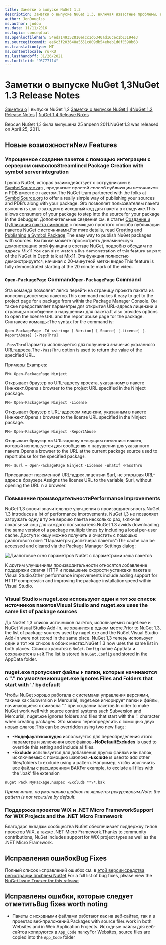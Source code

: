 ```yaml
---
title: Заметки о выпуске NuGet 1,3
description: Заметки о выпуске NuGet 1,3, включая известные проблемы, исправления ошибок, добавленные функции и DCR.
author: JonDouglas
ms.author: jodou
ms.date: 11/11/2016
ms.topic: conceptual
ms.openlocfilehash: 54eda149352810eacc1d6340ad16cec1b03194e3
ms.sourcegitcommit: ee6c3f203648a5561c809db54ebeb1d0f0598b68
ms.translationtype: MT
ms.contentlocale: ru-RU
ms.lasthandoff: 01/26/2021
ms.locfileid: "98777114"
---
```

# <a name="nuget-13-release-notes"></a><span data-ttu-id="12b24-103">Заметки о выпуске NuGet 1,3</span><span class="sxs-lookup"><span data-stu-id="12b24-103">NuGet 1.3 Release Notes</span></span>

<span data-ttu-id="12b24-104">[Заметки о](../release-notes/nuget-1.2.md)  |  выпуске NuGet 1,2 [Заметки о выпуске NuGet 1,4](../release-notes/nuget-1.4.md)</span><span class="sxs-lookup"><span data-stu-id="12b24-104">[NuGet 1.2 Release Notes](../release-notes/nuget-1.2.md) | [NuGet 1.4 Release Notes](../release-notes/nuget-1.4.md)</span></span>

<span data-ttu-id="12b24-105">Версия NuGet 1,3 была выпущена 25 апреля 2011.</span><span class="sxs-lookup"><span data-stu-id="12b24-105">NuGet 1.3 was released on April 25, 2011.</span></span>

## <a name="new-features"></a><span data-ttu-id="12b24-106">Новые возможности</span><span class="sxs-lookup"><span data-stu-id="12b24-106">New Features</span></span>

### <a name="streamlined-package-creation-with-symbol-server-integration"></a><span data-ttu-id="12b24-107">Упрощенное создание пакетов с помощью интеграции с сервером символов</span><span class="sxs-lookup"><span data-stu-id="12b24-107">Streamlined Package Creation with symbol server integration</span></span>

<span data-ttu-id="12b24-108">Группа NuGet, которая взаимодействует с сотрудниками в [SymbolSource.org](http://www.symbolsource.org/) , предлагает простой способ публикации источников и PDB вместе с пакетом.</span><span class="sxs-lookup"><span data-stu-id="12b24-108">The NuGet team partnered with the folks at [SymbolSource.org](http://www.symbolsource.org/) to offer a really simple way of publishing your sources and PDB’s along with your package.</span></span> <span data-ttu-id="12b24-109">Это позволяет пользователям пакета выполнять шаг с заходом в исходный код для пакета в отладчике.</span><span class="sxs-lookup"><span data-stu-id="12b24-109">This allows consumers of your package to step into the source for your package in the debugger.</span></span> <span data-ttu-id="12b24-110">Дополнительные сведения см. в статье [Создание и Публикация пакета символов](../create-packages/symbol-packages.md) с помощью простого способа публикации пакетов NuGet с источниками.</span><span class="sxs-lookup"><span data-stu-id="12b24-110">For more details, read [Creating and Publishing a Symbol Package](../create-packages/symbol-packages.md) The easy way to publish NuGet packages with sources.</span></span> <span data-ttu-id="12b24-111">Вы также можете просмотреть динамическую демонстрацию этой функции в составе NuGet, подробно обсудим по адресу Mix11.</span><span class="sxs-lookup"><span data-stu-id="12b24-111">You can also watch a live demonstration of this feature as part of the NuGet in Depth talk at Mix11.</span></span> <span data-ttu-id="12b24-112">Эта функция полностью демонстрируется, начиная с 20-минутной метки видео.</span><span class="sxs-lookup"><span data-stu-id="12b24-112">This feature is fully demonstrated starting at the 20 minute mark of the video.</span></span>

### <a name="open-packagepage-command"></a><span data-ttu-id="12b24-113">`Open-PackagePage` Command</span><span class="sxs-lookup"><span data-stu-id="12b24-113">`Open-PackagePage` Command</span></span>

<span data-ttu-id="12b24-114">Эта команда позволяет легко перейти на страницу проекта пакета из консоли диспетчера пакетов.</span><span class="sxs-lookup"><span data-stu-id="12b24-114">This command makes it easy to get to the project page for a package from within the Package Manager Console.</span></span> <span data-ttu-id="12b24-115">Он также предоставляет параметры для открытия URL-адреса лицензии и страницы «сообщение о нарушении» для пакета.</span><span class="sxs-lookup"><span data-stu-id="12b24-115">It also provides options to open the license URL and the report abuse page for the package.</span></span>
<span data-ttu-id="12b24-116">Синтаксис команды:</span><span class="sxs-lookup"><span data-stu-id="12b24-116">The syntax for the command is:</span></span>

```
Open-PackagePage -Id <string> [-Version] [-Source] [-License] [-ReportAbuse] [-PassThru]
```

<span data-ttu-id="12b24-117">`-PassThru`Параметр используется для получения значения указанного URL-адреса.</span><span class="sxs-lookup"><span data-stu-id="12b24-117">The `-PassThru` option is used to return the value of the specified URL.</span></span>

<span data-ttu-id="12b24-118">Примеры:</span><span class="sxs-lookup"><span data-stu-id="12b24-118">Examples:</span></span>

```
PM> Open-PackagePage Ninject
```

<span data-ttu-id="12b24-119">Открывает браузер по URL-адресу проекта, указанному в пакете Нинжект.</span><span class="sxs-lookup"><span data-stu-id="12b24-119">Opens a browser to the project URL specified in the Ninject package.</span></span>

```
PM> Open-PackagePage Ninject -License
```

<span data-ttu-id="12b24-120">Открывает браузер с URL-адресом лицензии, указанным в пакете Нинжект.</span><span class="sxs-lookup"><span data-stu-id="12b24-120">Opens a browser to the license URL specified in the Ninject package.</span></span>

```
PM> Open-PackagePage Ninject -ReportAbuse
```

<span data-ttu-id="12b24-121">Открывает браузер по URL-адресу в текущем источнике пакета, который используется для сообщения о нарушении для указанного пакета.</span><span class="sxs-lookup"><span data-stu-id="12b24-121">Opens a browser to the URL at the current package source used to report abuse for the specified package.</span></span>

```
PM> $url = Open-PackagePage Ninject -License -WhatIf -PassThru
```

<span data-ttu-id="12b24-122">Присваивает переменной URL-адрес лицензии $url, не открывая URL-адрес в браузере.</span><span class="sxs-lookup"><span data-stu-id="12b24-122">Assigns the license URL to the variable, $url, without opening the URL in a browser.</span></span>

### <a name="performance-improvements"></a><span data-ttu-id="12b24-123">Повышение производительности</span><span class="sxs-lookup"><span data-stu-id="12b24-123">Performance Improvements</span></span>

<span data-ttu-id="12b24-124">NuGet 1,3 вносит значительные улучшения в производительность.</span><span class="sxs-lookup"><span data-stu-id="12b24-124">NuGet 1.3 introduces a lot of performance improvements.</span></span> <span data-ttu-id="12b24-125">NuGet 1,3 не позволяет загружать одну и ту же версию пакета несколько раз, включая локальный кэш для каждого пользователя.</span><span class="sxs-lookup"><span data-stu-id="12b24-125">NuGet 1.3 avoids downloading the same version of a package multiple times by including a local per-user cache.</span></span> <span data-ttu-id="12b24-126">Доступ к кэшу можно получить и очистить с помощью диалогового окна "Параметры диспетчера пакетов":</span><span class="sxs-lookup"><span data-stu-id="12b24-126">The cache can be accessed and cleared via the Package Manager Settings dialog:</span></span>

![Диалоговое окно параметров NuGet с параметрами кэша пакетов](./media/nuget-options.png)

<span data-ttu-id="12b24-128">К другим улучшениям производительности относятся добавление поддержки сжатия HTTP и повышение скорости установки пакета в Visual Studio.</span><span class="sxs-lookup"><span data-stu-id="12b24-128">Other performance improvements include adding support for HTTP compression and improving the package installation speed within Visual Studio.</span></span>

### <a name="visual-studio-and-nugetexe-uses-the-same-list-of-package-sources"></a><span data-ttu-id="12b24-129">Visual Studio и nuget.exe используют один и тот же список источников пакетов</span><span class="sxs-lookup"><span data-stu-id="12b24-129">Visual Studio and nuget.exe uses the same list of package sources</span></span>

<span data-ttu-id="12b24-130">До NuGet 1,3 список источников пакетов, используемых nuget.exe и NuGet Visual Studio Add-In, не хранился в одном месте.</span><span class="sxs-lookup"><span data-stu-id="12b24-130">Prior to NuGet 1.3, the list of package sources used by nuget.exe and the NuGet Visual Studio Add-In were not stored in the same place.</span></span> <span data-ttu-id="12b24-131">NuGet 1,3 теперь использует один и тот же список в обоих местах.</span><span class="sxs-lookup"><span data-stu-id="12b24-131">NuGet 1.3 now uses the same list in both places.</span></span> <span data-ttu-id="12b24-132">Список хранится в `NuGet.Config` папке AppData и сохраняется в ней.</span><span class="sxs-lookup"><span data-stu-id="12b24-132">The list is stored in `NuGet.Config` and stored in the AppData folder.</span></span>

### <a name="nugetexe-ignores-files-and-folders-that-start-with--by-default"></a><span data-ttu-id="12b24-133">nuget.exe пропускает файлы и папки, которые начинаются с "." по умолчанию</span><span class="sxs-lookup"><span data-stu-id="12b24-133">nuget.exe Ignores Files and Folders that start with '.' by default</span></span>

<span data-ttu-id="12b24-134">Чтобы NuGet хорошо работала с системами управления версиями, такими как Subversion и Mercurial, nuget.exe игнорирует папки и файлы, начинающиеся с символа "." при создании пакетов.</span><span class="sxs-lookup"><span data-stu-id="12b24-134">In order to make NuGet work well with source control systems such Subversion and Mercurial, nuget.exe ignores folders and files that start with the '.' character when creating packages.</span></span> <span data-ttu-id="12b24-135">Это можно переопределить с помощью двух новых флагов:</span><span class="sxs-lookup"><span data-stu-id="12b24-135">This can be overridden using two new flags:</span></span>

* <span data-ttu-id="12b24-136">__-Нодефаултексклудес__ используется для переопределения этого параметра и включения всех файлов.</span><span class="sxs-lookup"><span data-stu-id="12b24-136">__-NoDefaultExcludes__ is used to override this setting and include all files.</span></span>
* <span data-ttu-id="12b24-137">__-Exclude__ используется для добавления других файлов или папок, исключаемых с помощью шаблона.</span><span class="sxs-lookup"><span data-stu-id="12b24-137">__-Exclude__ is used to add other files/folders to exclude using a pattern.</span></span> <span data-ttu-id="12b24-138">Например, чтобы исключить все файлы с расширением BAK</span><span class="sxs-lookup"><span data-stu-id="12b24-138">For example, to exclude all files with the '.bak' file extension</span></span>

```cli
nuget Pack MyPackage.nuspec -Exclude **\*.bak
```  

<span data-ttu-id="12b24-139">_Примечание. по умолчанию шаблон не является рекурсивным._</span><span class="sxs-lookup"><span data-stu-id="12b24-139">_Note: the pattern is not recursive by default._</span></span>

### <a name="support-for-wix-projects-and-the-net-micro-framework"></a><span data-ttu-id="12b24-140">Поддержка проектов WiX и .NET Micro Framework</span><span class="sxs-lookup"><span data-stu-id="12b24-140">Support for WiX Projects and the .NET Micro Framework</span></span>

<span data-ttu-id="12b24-141">Благодаря вкладам сообщества NuGet обеспечивает поддержку типов проектов WiX, а также .NET Micro Framework.</span><span class="sxs-lookup"><span data-stu-id="12b24-141">Thanks to community contributions, NuGet includes support for WiX project types as well as the .NET Micro Framework.</span></span>

## <a name="bug-fixes"></a><span data-ttu-id="12b24-142">Исправления ошибок</span><span class="sxs-lookup"><span data-stu-id="12b24-142">Bug Fixes</span></span>

<span data-ttu-id="12b24-143">Полный список исправлений ошибок см. в [этой версии средства регистрации проблем NuGet](http://nuget.codeplex.com/workitem/list/advanced?keyword=&status=All&type=All&priority=All&release=NuGet%201.3&assignedTo=All&component=All&sortField=LastUpdatedDate&sortDirection=Descending&page=0).</span><span class="sxs-lookup"><span data-stu-id="12b24-143">For a full list of bug fixes, please view the [NuGet Issue Tracker for this release](http://nuget.codeplex.com/workitem/list/advanced?keyword=&status=All&type=All&priority=All&release=NuGet%201.3&assignedTo=All&component=All&sortField=LastUpdatedDate&sortDirection=Descending&page=0).</span></span>

## <a name="bug-fixes-worth-noting"></a><span data-ttu-id="12b24-144">Исправлены ошибки, которые следует отметить</span><span class="sxs-lookup"><span data-stu-id="12b24-144">Bug fixes worth noting</span></span>

* <span data-ttu-id="12b24-145">Пакеты с исходными файлами работают как на веб-сайтах, так и в проектах веб-приложений.</span><span class="sxs-lookup"><span data-stu-id="12b24-145">Packages with source files work in both Websites and in Web Application Projects.</span></span>
<span data-ttu-id="12b24-146">Исходные файлы для веб-сайтов копируются в `App_Code` папку</span><span class="sxs-lookup"><span data-stu-id="12b24-146">For Websites, source files are copied into the `App_Code` folder</span></span>
